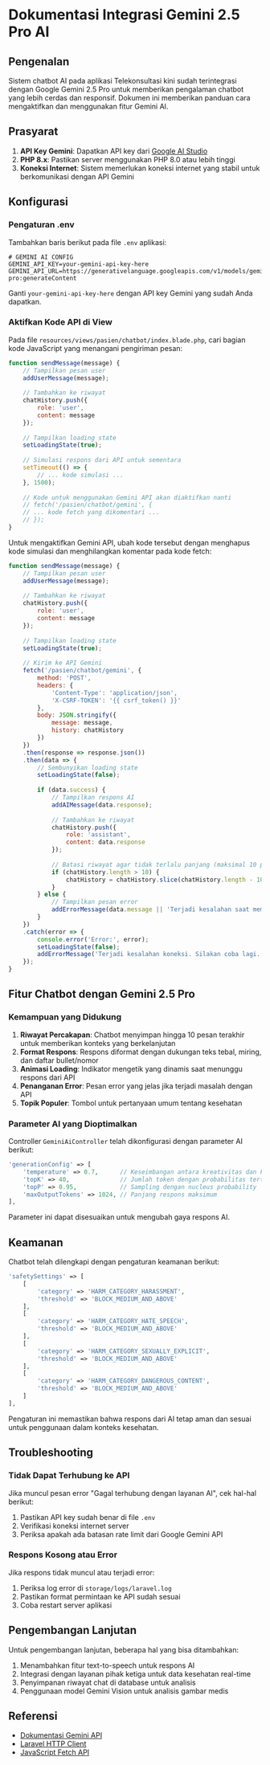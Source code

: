 # Dokumentasi Integrasi Gemini 2.5 Pro AI

## Pengenalan

Sistem chatbot AI pada aplikasi Telekonsultasi kini sudah terintegrasi dengan Google Gemini 2.5 Pro untuk memberikan pengalaman chatbot yang lebih cerdas dan responsif. Dokumen ini memberikan panduan cara mengaktifkan dan menggunakan fitur Gemini AI.

## Prasyarat

1. **API Key Gemini**: Dapatkan API key dari [Google AI Studio](https://ai.google.dev/)
2. **PHP 8.x**: Pastikan server menggunakan PHP 8.0 atau lebih tinggi
3. **Koneksi Internet**: Sistem memerlukan koneksi internet yang stabil untuk berkomunikasi dengan API Gemini

## Konfigurasi

### Pengaturan .env

Tambahkan baris berikut pada file `.env` aplikasi:

```
# GEMINI AI CONFIG
GEMINI_API_KEY=your-gemini-api-key-here
GEMINI_API_URL=https://generativelanguage.googleapis.com/v1/models/gemini-pro:generateContent
```

Ganti `your-gemini-api-key-here` dengan API key Gemini yang sudah Anda dapatkan.

### Aktifkan Kode API di View

Pada file `resources/views/pasien/chatbot/index.blade.php`, cari bagian kode JavaScript yang menangani pengiriman pesan:

```javascript
function sendMessage(message) {
    // Tampilkan pesan user
    addUserMessage(message);
    
    // Tambahkan ke riwayat
    chatHistory.push({
        role: 'user',
        content: message
    });
    
    // Tampilkan loading state
    setLoadingState(true);
    
    // Simulasi respons dari API untuk sementara
    setTimeout(() => {
        // ... kode simulasi ...
    }, 1500);
    
    // Kode untuk menggunakan Gemini API akan diaktifkan nanti
    // fetch('/pasien/chatbot/gemini', {
    // ... kode fetch yang dikomentari ...
    // });
}
```

Untuk mengaktifkan Gemini API, ubah kode tersebut dengan menghapus kode simulasi dan menghilangkan komentar pada kode fetch:

```javascript
function sendMessage(message) {
    // Tampilkan pesan user
    addUserMessage(message);
    
    // Tambahkan ke riwayat
    chatHistory.push({
        role: 'user',
        content: message
    });
    
    // Tampilkan loading state
    setLoadingState(true);
    
    // Kirim ke API Gemini
    fetch('/pasien/chatbot/gemini', {
        method: 'POST',
        headers: {
            'Content-Type': 'application/json',
            'X-CSRF-TOKEN': '{{ csrf_token() }}'
        },
        body: JSON.stringify({
            message: message,
            history: chatHistory
        })
    })
    .then(response => response.json())
    .then(data => {
        // Sembunyikan loading state
        setLoadingState(false);
        
        if (data.success) {
            // Tampilkan respons AI
            addAIMessage(data.response);
            
            // Tambahkan ke riwayat
            chatHistory.push({
                role: 'assistant',
                content: data.response
            });
            
            // Batasi riwayat agar tidak terlalu panjang (maksimal 10 pesan terakhir)
            if (chatHistory.length > 10) {
                chatHistory = chatHistory.slice(chatHistory.length - 10);
            }
        } else {
            // Tampilkan pesan error
            addErrorMessage(data.message || 'Terjadi kesalahan saat memproses permintaan Anda.');
        }
    })
    .catch(error => {
        console.error('Error:', error);
        setLoadingState(false);
        addErrorMessage('Terjadi kesalahan koneksi. Silakan coba lagi.');
    });
}
```

## Fitur Chatbot dengan Gemini 2.5 Pro

### Kemampuan yang Didukung

1. **Riwayat Percakapan**: Chatbot menyimpan hingga 10 pesan terakhir untuk memberikan konteks yang berkelanjutan
2. **Format Respons**: Respons diformat dengan dukungan teks tebal, miring, dan daftar bullet/nomor
3. **Animasi Loading**: Indikator mengetik yang dinamis saat menunggu respons dari API
4. **Penanganan Error**: Pesan error yang jelas jika terjadi masalah dengan API
5. **Topik Populer**: Tombol untuk pertanyaan umum tentang kesehatan

### Parameter AI yang Dioptimalkan

Controller `GeminiAiController` telah dikonfigurasi dengan parameter AI berikut:

```php
'generationConfig' => [
    'temperature' => 0.7,      // Keseimbangan antara kreativitas dan konsistensi
    'topK' => 40,              // Jumlah token dengan probabilitas tertinggi
    'topP' => 0.95,            // Sampling dengan nucleus probability
    'maxOutputTokens' => 1024, // Panjang respons maksimum
],
```

Parameter ini dapat disesuaikan untuk mengubah gaya respons AI.

## Keamanan

Chatbot telah dilengkapi dengan pengaturan keamanan berikut:

```php
'safetySettings' => [
    [
        'category' => 'HARM_CATEGORY_HARASSMENT',
        'threshold' => 'BLOCK_MEDIUM_AND_ABOVE'
    ],
    [
        'category' => 'HARM_CATEGORY_HATE_SPEECH',
        'threshold' => 'BLOCK_MEDIUM_AND_ABOVE'
    ],
    [
        'category' => 'HARM_CATEGORY_SEXUALLY_EXPLICIT',
        'threshold' => 'BLOCK_MEDIUM_AND_ABOVE'
    ],
    [
        'category' => 'HARM_CATEGORY_DANGEROUS_CONTENT',
        'threshold' => 'BLOCK_MEDIUM_AND_ABOVE'
    ]
],
```

Pengaturan ini memastikan bahwa respons dari AI tetap aman dan sesuai untuk penggunaan dalam konteks kesehatan.

## Troubleshooting

### Tidak Dapat Terhubung ke API

Jika muncul pesan error "Gagal terhubung dengan layanan AI", cek hal-hal berikut:

1. Pastikan API key sudah benar di file `.env`
2. Verifikasi koneksi internet server
3. Periksa apakah ada batasan rate limit dari Google Gemini API

### Respons Kosong atau Error

Jika respons tidak muncul atau terjadi error:

1. Periksa log error di `storage/logs/laravel.log`
2. Pastikan format permintaan ke API sudah sesuai
3. Coba restart server aplikasi

## Pengembangan Lanjutan

Untuk pengembangan lanjutan, beberapa hal yang bisa ditambahkan:

1. Menambahkan fitur text-to-speech untuk respons AI
2. Integrasi dengan layanan pihak ketiga untuk data kesehatan real-time
3. Penyimpanan riwayat chat di database untuk analisis
4. Penggunaan model Gemini Vision untuk analisis gambar medis

## Referensi

- [Dokumentasi Gemini API](https://ai.google.dev/docs)
- [Laravel HTTP Client](https://laravel.com/docs/10.x/http-client)
- [JavaScript Fetch API](https://developer.mozilla.org/en-US/docs/Web/API/Fetch_API) 